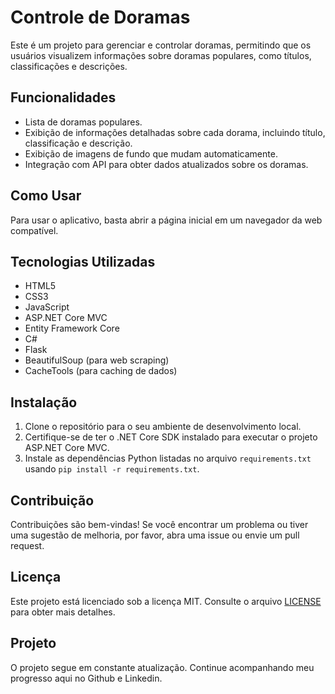 # Controle de Doramas

Este é um projeto para gerenciar e controlar doramas, permitindo que os usuários visualizem informações sobre doramas populares, como títulos, classificações e descrições.

## Funcionalidades

- Lista de doramas populares.
- Exibição de informações detalhadas sobre cada dorama, incluindo título, classificação e descrição.
- Exibição de imagens de fundo que mudam automaticamente.
- Integração com API para obter dados atualizados sobre os doramas.

## Como Usar

Para usar o aplicativo, basta abrir a página inicial em um navegador da web compatível.

## Tecnologias Utilizadas

- HTML5
- CSS3
- JavaScript
- ASP.NET Core MVC
- Entity Framework Core
- C#
- Flask
- BeautifulSoup (para web scraping)
- CacheTools (para caching de dados)

## Instalação

1. Clone o repositório para o seu ambiente de desenvolvimento local.
2. Certifique-se de ter o .NET Core SDK instalado para executar o projeto ASP.NET Core MVC.
3. Instale as dependências Python listadas no arquivo `requirements.txt` usando `pip install -r requirements.txt`.

## Contribuição

Contribuições são bem-vindas! Se você encontrar um problema ou tiver uma sugestão de melhoria, por favor, abra uma issue ou envie um pull request.

## Licença

Este projeto está licenciado sob a licença MIT. Consulte o arquivo [LICENSE](LICENSE) para obter mais detalhes.

## Projeto

O projeto segue em constante atualização. Continue acompanhando meu progresso aqui no Github e Linkedin.


